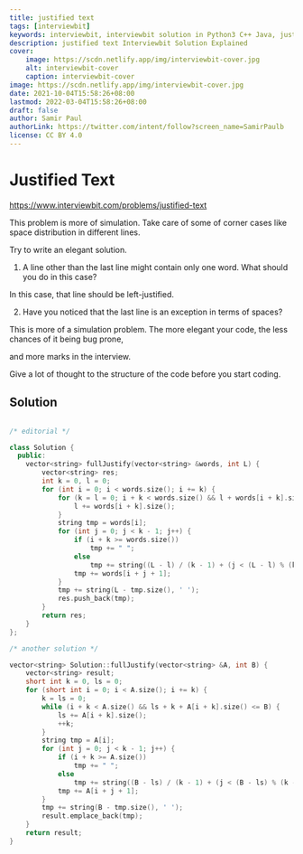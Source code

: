 ```yaml
---
title: justified text
tags: [interviewbit]
keywords: interviewbit, interviewbit solution in Python3 C++ Java, justified text solution
description: justified text Interviewbit Solution Explained
cover:
    image: https://scdn.netlify.app/img/interviewbit-cover.jpg
    alt: interviewbit-cover
    caption: interviewbit-cover
image: https://scdn.netlify.app/img/interviewbit-cover.jpg
date: 2021-10-04T15:58:26+08:00
lastmod: 2022-03-04T15:58:26+08:00
draft: false
author: Samir Paul
authorLink: https://twitter.com/intent/follow?screen_name=SamirPaulb
license: CC BY 4.0
---
```


# Justified Text

https://www.interviewbit.com/problems/justified-text



This problem is more of simulation. Take care of some of corner cases like space distribution in different lines.

Try to write an elegant solution.


1) A line other than the last line might contain only one word. What should you do in this case?

In this case, that line should be left-justified.

2) Have you noticed that the last line is an exception in terms of spaces?

This is more of a simulation problem. The more elegant your code, the less chances of it being bug prone,

and more marks in the interview.

Give a lot of thought to the structure of the code before you start coding.

## Solution

```cpp

/* editorial */

class Solution {
  public:
    vector<string> fullJustify(vector<string> &words, int L) {
        vector<string> res;
        int k = 0, l = 0;
        for (int i = 0; i < words.size(); i += k) {
            for (k = l = 0; i + k < words.size() && l + words[i + k].size() <= L - k; k++) {
                l += words[i + k].size();
            }
            string tmp = words[i];
            for (int j = 0; j < k - 1; j++) {
                if (i + k >= words.size())
                    tmp += " ";
                else
                    tmp += string((L - l) / (k - 1) + (j < (L - l) % (k - 1)), ' ');
                tmp += words[i + j + 1];
            }
            tmp += string(L - tmp.size(), ' ');
            res.push_back(tmp);
        }
        return res;
    }
};

/* another solution */

vector<string> Solution::fullJustify(vector<string> &A, int B) {
    vector<string> result;
    short int k = 0, ls = 0;
    for (short int i = 0; i < A.size(); i += k) {
        k = ls = 0;
        while (i + k < A.size() && ls + k + A[i + k].size() <= B) {
            ls += A[i + k].size();
            ++k;
        }
        string tmp = A[i];
        for (int j = 0; j < k - 1; j++) {
            if (i + k >= A.size())
                tmp += " ";
            else
                tmp += string((B - ls) / (k - 1) + (j < (B - ls) % (k - 1)), ' ');
            tmp += A[i + j + 1];
        }
        tmp += string(B - tmp.size(), ' ');
        result.emplace_back(tmp);
    }
    return result;
}
```